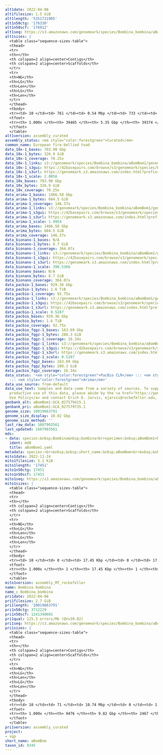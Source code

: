 ```yaml
---
alt1date: 2022-04-08
alt1filesize: 1.5 GiB
alt1length: '5351721905'
alt1n50ctg: '176330'
alt1n50scf: '176912'
alt1seq: https://s3.amazonaws.com/genomeark/species/Bombina_bombina/aBomBom1/assembly_curated/aBomBom1.alt.cur.20220408.fasta.gz
alt1sizes: |
  <table class="sequence-sizes-table">
  <thead>
  <tr>
  <th></th>
  <th colspan=2 align=center>Contigs</th>
  <th colspan=2 align=center>Scaffolds</th>
  </tr>
  <tr>
  <th>NG</th>
  <th>LG</th>
  <th>Len</th>
  <th>LG</th>
  <th>Len</th>
  </tr>
  </thead>
  <tbody>
  <tr><td> 10 </td><td> 761 </td><td> 0.54 Mbp </td><td> 733 </td><td> 0.54 Mbp </td></tr><tr><td> 20 </td><td> 1937 </td><td> 388.12 Kbp </td><td> 1898 </td><td> 392.10 Kbp </td></tr><tr><td> 30 </td><td> 3523 </td><td> 293.48 Kbp </td><td> 3475 </td><td> 295.29 Kbp </td></tr><tr><td> 40 </td><td> 5614 </td><td> 225.43 Kbp </td><td> 5557 </td><td> 226.40 Kbp </td></tr><tr style="background-color:#cccccc;"><td> 50 </td><td> 8305 </td><td> 176.33 Kbp </td><td> 8242 </td><td> 176.91 Kbp </td></tr><tr><td> 60 </td><td> 11711 </td><td> 141.00 Kbp </td><td> 11643 </td><td> 141.30 Kbp </td></tr><tr><td> 70 </td><td> 15917 </td><td> 115.39 Kbp </td><td> 15846 </td><td> 115.53 Kbp </td></tr><tr><td> 80 </td><td> 21052 </td><td> 93.63 Kbp </td><td> 20980 </td><td> 93.72 Kbp </td></tr><tr><td> 90 </td><td> 27604 </td><td> 70.02 Kbp </td><td> 27530 </td><td> 70.11 Kbp </td></tr><tr><td> 100 </td><td> 39464 </td><td> 202  bp </td><td> 39373 </td><td> 202  bp </td></tr></tbody>
  <tfoot>
  <tr><th> 1.000x </th><th> 39465 </th><th> 5.35 Gbp </th><th> 39374 </th><th> 5.35 Gbp </th></tr>
  </tfoot>
  </table>
alt1version: assembly_curated
assembly_status: <em style="color:forestgreen">Curated</em>
common_name: European fire-bellied toad
data_10x-1_bases: 703.90 Gbp
data_10x-1_bytes: 326.9 GiB
data_10x-1_coverage: 70.25x
data_10x-1_links: s3://genomeark/species/Bombina_bombina/aBomBom1/genomic_data/10x/<br>
data_10x-1_s3gui: https://42basepairs.com/browse/s3/genomeark/species/Bombina_bombina/aBomBom1/genomic_data/10x/
data_10x-1_s3url: https://genomeark.s3.amazonaws.com/index.html?prefix=species/Bombina_bombina/aBomBom1/genomic_data/10x/
data_10x-1_scale: 2.0056
data_10x_bases: 703.90 Gbp
data_10x_bytes: 326.9 GiB
data_10x_coverage: 70.25x
data_arima-1_bases: 1466.58 Gbp
data_arima-1_bytes: 684.5 GiB
data_arima-1_coverage: 146.37x
data_arima-1_links: s3://genomeark/species/Bombina_bombina/aBomBom1/genomic_data/arima/<br>
data_arima-1_s3gui: https://42basepairs.com/browse/s3/genomeark/species/Bombina_bombina/aBomBom1/genomic_data/arima/
data_arima-1_s3url: https://genomeark.s3.amazonaws.com/index.html?prefix=species/Bombina_bombina/aBomBom1/genomic_data/arima/
data_arima-1_scale: 1.9954
data_arima_bases: 1466.58 Gbp
data_arima_bytes: 684.5 GiB
data_arima_coverage: 146.37x
data_bionano-1_bases: N/A
data_bionano-1_bytes: 8.7 GiB
data_bionano-1_coverage: 364.07x
data_bionano-1_links: s3://genomeark/species/Bombina_bombina/aBomBom1/genomic_data/bionano/<br>
data_bionano-1_s3gui: https://42basepairs.com/browse/s3/genomeark/species/Bombina_bombina/aBomBom1/genomic_data/bionano/
data_bionano-1_s3url: https://genomeark.s3.amazonaws.com/index.html?prefix=species/Bombina_bombina/aBomBom1/genomic_data/bionano/
data_bionano-1_scale: 390.5366
data_bionano_bases: N/A
data_bionano_bytes: 8.7 GiB
data_bionano_coverage: 364.07x
data_pacbio-1_bases: 929.36 Gbp
data_pacbio-1_bytes: 1.6 TiB
data_pacbio-1_coverage: 92.75x
data_pacbio-1_links: s3://genomeark/species/Bombina_bombina/aBomBom1/genomic_data/pacbio/<br>
data_pacbio-1_s3gui: https://42basepairs.com/browse/s3/genomeark/species/Bombina_bombina/aBomBom1/genomic_data/pacbio/
data_pacbio-1_s3url: https://genomeark.s3.amazonaws.com/index.html?prefix=species/Bombina_bombina/aBomBom1/genomic_data/pacbio/
data_pacbio-1_scale: 0.5287
data_pacbio_bases: 929.36 Gbp
data_pacbio_bytes: 1.6 TiB
data_pacbio_coverage: 92.75x
data_pacbio_fqgz-1_bases: 163.69 Gbp
data_pacbio_fqgz-1_bytes: 288.3 GiB
data_pacbio_fqgz-1_coverage: 16.34x
data_pacbio_fqgz-1_links: s3://genomeark/species/Bombina_bombina/aBomBom1/genomic_data/pacbio_fqgz/<br>
data_pacbio_fqgz-1_s3gui: https://42basepairs.com/browse/s3/genomeark/species/Bombina_bombina/aBomBom1/genomic_data/pacbio_fqgz/
data_pacbio_fqgz-1_s3url: https://genomeark.s3.amazonaws.com/index.html?prefix=species/Bombina_bombina/aBomBom1/genomic_data/pacbio_fqgz/
data_pacbio_fqgz-1_scale: 0.5287
data_pacbio_fqgz_bases: 163.69 Gbp
data_pacbio_fqgz_bytes: 288.3 GiB
data_pacbio_fqgz_coverage: 16.34x
data_status: '<em style="color:forestgreen">PacBio CLR</em> ::: <em style="color:forestgreen">10x</em>
  ::: <em style="color:forestgreen">Arima</em>'
data_use_source: from-default
data_use_text: Samples and data come from a variety of sources. To support fair and
  productive use of this data, please abide by the <a href="https://genome10k.soe.ucsc.edu/data-use-policies/">Data
  Use Policy</a> and contact Erich D. Jarvis, ejarvis@rockefeller.edu, with any questions.
genbank_alt: aBomBom1:GCA_027579415.1
genbank_pri: aBomBom1:GCA_027579735.1
genome_size: 10019663791
genome_size_display: 10.02 Gbp
genome_size_method: ''
last_raw_data: 1687903561
last_updated: 1687903561
mds:
- data: species:&nbsp;Bombina&nbsp;bombina<br>specimen:&nbsp;aBomBom1<br>projects:<br>&nbsp;&nbsp;-&nbsp;vgp<br>primary:&nbsp;s3://genomeark/species/Bombina_bombina/aBomBom1/assembly_vgp_standard_1.6/aBomBom1.pri.20210531.fasta.gz<br>haplotigs:&nbsp;s3://genomeark/species/Bombina_bombina/aBomBom1/assembly_vgp_standard_1.6/aBomBom1.alt.20210531.fasta.gz<br>pacbio_read_dir:&nbsp;s3://genomearkspecies/Bombina_bombina/aBomBom1/genomic_data/pacbio/<br>pacbio_read_type:&nbsp;clr<br>pipeline:<br>&nbsp;&nbsp;-&nbsp;Falcon-kit&nbsp;(1.8.1)<br>&nbsp;&nbsp;-&nbsp;falcon_unzip&nbsp;(1.3.7)<br>&nbsp;&nbsp;-&nbsp;purge_dups&nbsp;(1.2.3)<br>&nbsp;&nbsp;-&nbsp;scaff10x&nbsp;(4.2a)<br>&nbsp;&nbsp;-&nbsp;bionano_solve&nbsp;(Solve3.6.1_11162020)<br>&nbsp;&nbsp;-&nbsp;salsa2&nbsp;&nbsp;(2.2)<br>&nbsp;&nbsp;-&nbsp;longranger&nbsp;(2.2.2)<br>&nbsp;&nbsp;-&nbsp;gcpp&nbsp;(2.0.2)<br>&nbsp;&nbsp;-&nbsp;freebayes&nbsp;(1.3.2)<br>assembled_by_group:&nbsp;Dresden<br>
  ident: md0
  title: aBomBom1.yaml
metadata: species:<br>&nbsp;&nbsp;short_name:&nbsp;aBomBom<br>&nbsp;&nbsp;name:&nbsp;Bombina&nbsp;bombina<br>&nbsp;&nbsp;taxon_id:&nbsp;8345<br>&nbsp;&nbsp;common_name:&nbsp;European&nbsp;fire-bellied&nbsp;toad<br>&nbsp;&nbsp;order:<br>&nbsp;&nbsp;&nbsp;&nbsp;name:&nbsp;Anura<br>&nbsp;&nbsp;family:<br>&nbsp;&nbsp;&nbsp;&nbsp;name:&nbsp;Bombinatoridae<br>&nbsp;&nbsp;individuals:<br>&nbsp;&nbsp;&nbsp;&nbsp;-&nbsp;short_name:&nbsp;aBomBom1<br>&nbsp;&nbsp;project:&nbsp;[&nbsp;vgp&nbsp;]<br>
mito1date: 2022-11-24
mito1filesize: 5.1 KiB
mito1length: '17451'
mito1n50ctg: 17451
mito1n50scf: 17451
mito1seq: https://s3.amazonaws.com/genomeark/species/Bombina_bombina/aBomBom1/assembly_MT_rockefeller/aBomBom1.MT.20221124.fasta.gz
mito1sizes: |
  <table class="sequence-sizes-table">
  <thead>
  <tr>
  <th></th>
  <th colspan=2 align=center>Contigs</th>
  <th colspan=2 align=center>Scaffolds</th>
  </tr>
  <tr>
  <th>NG</th>
  <th>LG</th>
  <th>Len</th>
  <th>LG</th>
  <th>Len</th>
  </tr>
  </thead>
  <tbody>
  <tr><td> 10 </td><td> 0 </td><td> 17.45 Kbp </td><td> 0 </td><td> 17.45 Kbp </td></tr><tr><td> 20 </td><td> 0 </td><td> 17.45 Kbp </td><td> 0 </td><td> 17.45 Kbp </td></tr><tr><td> 30 </td><td> 0 </td><td> 17.45 Kbp </td><td> 0 </td><td> 17.45 Kbp </td></tr><tr><td> 40 </td><td> 0 </td><td> 17.45 Kbp </td><td> 0 </td><td> 17.45 Kbp </td></tr><tr style="background-color:#cccccc;"><td> 50 </td><td> 0 </td><td style="background-color:#ff8888;"> 17.45 Kbp </td><td> 0 </td><td style="background-color:#ff8888;"> 17.45 Kbp </td></tr><tr><td> 60 </td><td> 0 </td><td> 17.45 Kbp </td><td> 0 </td><td> 17.45 Kbp </td></tr><tr><td> 70 </td><td> 0 </td><td> 17.45 Kbp </td><td> 0 </td><td> 17.45 Kbp </td></tr><tr><td> 80 </td><td> 0 </td><td> 17.45 Kbp </td><td> 0 </td><td> 17.45 Kbp </td></tr><tr><td> 90 </td><td> 0 </td><td> 17.45 Kbp </td><td> 0 </td><td> 17.45 Kbp </td></tr><tr><td> 100 </td><td> 0 </td><td> 17.45 Kbp </td><td> 0 </td><td> 17.45 Kbp </td></tr></tbody>
  <tfoot>
  <tr><th> 1.000x </th><th> 1 </th><th> 17.45 Kbp </th><th> 1 </th><th> 17.45 Kbp </th></tr>
  </tfoot>
  </table>
mito1version: assembly_MT_rockefeller
name: Bombina bombina
name_: Bombina_bombina
pri1date: 2022-04-08
pri1filesize: 2.7 GiB
pri1length: '10019663791'
pri1n50ctg: 3712229
pri1n50scf: 1241340601
pri1qual: 125.3 errors/Mb (QV=39.02)
pri1seq: https://s3.amazonaws.com/genomeark/species/Bombina_bombina/aBomBom1/assembly_curated/aBomBom1.pri.cur.20220408.fasta.gz
pri1sizes: |
  <table class="sequence-sizes-table">
  <thead>
  <tr>
  <th></th>
  <th colspan=2 align=center>Contigs</th>
  <th colspan=2 align=center>Scaffolds</th>
  </tr>
  <tr>
  <th>NG</th>
  <th>LG</th>
  <th>Len</th>
  <th>LG</th>
  <th>Len</th>
  </tr>
  </thead>
  <tbody>
  <tr><td> 10 </td><td> 71 </td><td> 10.74 Mbp </td><td> 0 </td><td> 1.60 Gbp </td></tr><tr><td> 20 </td><td> 181 </td><td> 7.65 Mbp </td><td> 1 </td><td> 1.45 Gbp </td></tr><tr><td> 30 </td><td> 325 </td><td> 5.99 Mbp </td><td> 1 </td><td> 1.45 Gbp </td></tr><tr><td> 40 </td><td> 508 </td><td> 4.79 Mbp </td><td> 2 </td><td> 1.30 Gbp </td></tr><tr style="background-color:#cccccc;"><td> 50 </td><td> 739 </td><td style="background-color:#88ff88;"> 3.71 Mbp </td><td> 3 </td><td style="background-color:#88ff88;"> 1.24 Gbp </td></tr><tr><td> 60 </td><td> 1044 </td><td> 2.79 Mbp </td><td> 4 </td><td> 1.17 Gbp </td></tr><tr><td> 70 </td><td> 1460 </td><td> 2.01 Mbp </td><td> 5 </td><td> 1.16 Gbp </td></tr><tr><td> 80 </td><td> 2067 </td><td> 1.29 Mbp </td><td> 6 </td><td> 0.64 Gbp </td></tr><tr><td> 90 </td><td> 3184 </td><td> 0.58 Mbp </td><td> 8 </td><td> 291.27 Mbp </td></tr><tr><td> 100 </td><td> 9475 </td><td> 305  bp </td><td> 2466 </td><td> 711  bp </td></tr></tbody>
  <tfoot>
  <tr><th> 1.000x </th><th> 9476 </th><th> 9.82 Gbp </th><th> 2467 </th><th> 10.02 Gbp </th></tr>
  </tfoot>
  </table>
pri1version: assembly_curated
project:
- vgp
short_name: aBomBom
taxon_id: 8345
---
```

